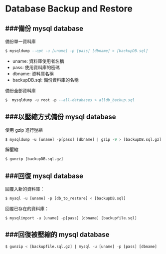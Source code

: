 # Database Backup and Restore

<script type="text/javascript" src="../js/general.js"></script>

###備份 mysql database
---

備份單一資料庫

```Sql
$ mysqldump --opt -u [uname] -p [pass] [dbname] > [backupDB.sql]
```
* uname: 資料庫使用者名稱
* pass: 使用資料庫的密碼
* dbname: 資料庫名稱
* backupDB.sql: 備份資料庫的名稱

備份全部資料庫

```Sql
$  mysqldump -u root -p --all-databases > alldb_backup.sql
```

###以壓縮方式備份 mysql database
---

使用 gzip 進行壓縮

```Sql
$ mysqldump -u [uname] -p[pass] [dbname] | gzip -9 > [backupDB.sql.gz]
```

解壓縮

```Sql
$ gunzip [backupDB.sql.gz]
```

###回復 mysql database
---

回覆入新的資料庫：

```Sql
$ mysql -u [uname] -p [db_to_restore] < [backupDB.sql]
```

回覆已存在的資料庫：

```
$ mysqlimport -u [uname] -p[pass] [dbname] [backupfile.sql]
```

###回復被壓縮的 mysql database
---

```Sql
$ gunzip < [backupfile.sql.gz] | mysql -u [uname] -p [pass] [dbname]
```






